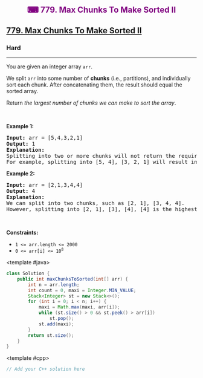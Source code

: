 <div align = "center">
<h style = "margin-bottom: 0px; margin-top: 0px; color : purple;" align = "center" class = "header">

## ⌨ 779. Max Chunks To Make Sorted II

</h>
</div>

<h2><a href="https://leetcode.com/problems/max-chunks-to-make-sorted-ii" target = "_blank">779. Max Chunks To Make Sorted II</a></h2><h3>Hard</h3><hr><p>You are given an integer array <code>arr</code>.</p>

<p>We split <code>arr</code> into some number of <strong>chunks</strong> (i.e., partitions), and individually sort each chunk. After concatenating them, the result should equal the sorted array.</p>

<p>Return <em>the largest number of chunks we can make to sort the array</em>.</p>

<p>&nbsp;</p>
<p><strong class="example">Example 1:</strong></p>

<pre>
<strong>Input:</strong> arr = [5,4,3,2,1]
<strong>Output:</strong> 1
<strong>Explanation:</strong>
Splitting into two or more chunks will not return the required result.
For example, splitting into [5, 4], [3, 2, 1] will result in [4, 5, 1, 2, 3], which isn&#39;t sorted.
</pre>

<p><strong class="example">Example 2:</strong></p>

<pre>
<strong>Input:</strong> arr = [2,1,3,4,4]
<strong>Output:</strong> 4
<strong>Explanation:</strong>
We can split into two chunks, such as [2, 1], [3, 4, 4].
However, splitting into [2, 1], [3], [4], [4] is the highest number of chunks possible.
</pre>

<p>&nbsp;</p>
<p><strong>Constraints:</strong></p>

<ul>
	<li><code>1 &lt;= arr.length &lt;= 2000</code></li>
	<li><code>0 &lt;= arr[i] &lt;= 10<sup>8</sup></code></li>
</ul>

<CodeTabs :languages="[ { name: 'C++', slot: 'cpp' }, { name: 'Java', slot: 'java' } ]"> <template #java>

```java
class Solution {
    public int maxChunksToSorted(int[] arr) {
        int n = arr.length;
        int count = 0, maxi = Integer.MIN_VALUE;
        Stack<Integer> st = new Stack<>();
        for (int i = 0; i < n; i++) {
            maxi = Math.max(maxi, arr[i]);
            while (st.size() > 0 && st.peek() > arr[i])
                st.pop();
            st.add(maxi);
        }
        return st.size();
    }
}
```

</template>

<template #cpp>

```cpp
// Add your C++ solution here
```

</template>

</CodeTabs>
